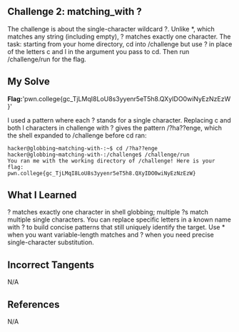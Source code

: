 ## Challenge 2: matching_with ?

The challenge is about the single-character wildcard ?. Unlike *, which matches any string (including empty), ? matches exactly one character. The task: starting from your home directory, cd into /challenge but use ? in place of the letters c and l in the argument you pass to cd. Then run /challenge/run for the flag.


## My Solve
**Flag:**'pwn.college{gc_TjLMqI8LoU8s3yyenr5eT5h8.QXyIDO0wiNyEzNzEzW}'

I used a pattern where each ? stands for a single character. Replacing c and both l characters in challenge with ? gives the pattern /?ha??enge, which the shell expanded to /challenge before cd ran:

```
hacker@globbing~matching-with-:~$ cd /?ha??enge
hacker@globbing~matching-with-:/challenge$ /challenge/run
You ran me with the working directory of /challenge! Here is your flag:
pwn.college{gc_TjLMqI8LoU8s3yyenr5eT5h8.QXyIDO0wiNyEzNzEzW}

```

## What I Learned 

? matches exactly one character in shell globbing; multiple ?s match multiple single characters.
You can replace specific letters in a known name with ? to build concise patterns that still uniquely identify the target.
Use * when you want variable-length matches and ? when you need precise single-character substitution.


## Incorrect Tangents

N/A


## References

N/A
